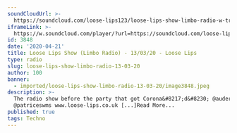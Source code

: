 ```yaml
---
soundCloudUrl: >-
  https://soundcloud.com/loose-lips123/loose-lips-show-limbo-radio-w-treece-kortzer-13032020
iframeLink: >-
  https://w.soundcloud.com/player/?url=https://soundcloud.com/loose-lips123/loose-lips-show-limbo-radio-w-treece-kortzer-13032020&color=00aabb&auto_play=false&hide_related=false&show_comments=true&show_user=true&show_reposts=false
id: 3848
date: '2020-04-21'
title: Loose Lips Show (Limbo Radio) - 13/03/20 - Loose Lips
type: radio
slug: loose-lips-show-limbo-radio-13-03-20
author: 100
banner:
  - imported/loose-lips-show-limbo-radio-13-03-20/image3848.jpeg
description: >-
  The radio show before the party that got Corona&#8217;d&#8230; @auderkortzer
  @patriceswms www.loose-lips.co.uk [...]Read More...
published: true
tags: Techno
---
```

